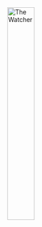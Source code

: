 <img width="35%" align="left" alt="The Watcher" src="https://i.pinimg.com/originals/e0/83/ea/e083ea199ce8a7f6e061d68b01e6ab02.gif" />
